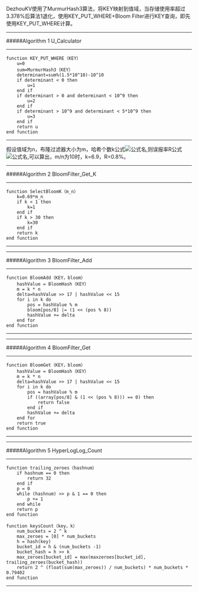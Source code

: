 DezhouKV使用了MurmurHash3算法，将KEY映射到值域，当存储使用率超过3.378%后算法1退化，使用KEY_PUT_WHERE+Bloom Filter进行KEY查询，即先使用KEY_PUT_WHERE计算。
___
#####Algorithm 1 U_Calculator
___
    function KEY_PUT_WHERE（KEY）
    	u=0
    	sum=MurmurHash3（KEY）
    	determinant=sum%(1.5*10^10)-10^10
    	if determinant < 0 then
    		u=1
    	end if
    	if determinant > 0 and determinant < 10^9 then
    		u=2
    	end if
    	if determinant > 10^9 and determinant < 5*10^9 then
    		u=3
    	end if
    	return u
    end function
___
假设值域为n，布隆过滤器大小为m，哈希个数k公式![公式名](http://latex.codecogs.com/png.latex?k=ln2*({m/n})),则误报率R公式![公式名](http://latex.codecogs.com/png.latex?R=2^{-k}),可以算出，m/n为10时，k=6.9，R=0.8%。
___
#####Algorithm 2 BloomFilter_Get_K
___
    function SelectBloomK（m_n）
	    k=0.69*m_n
    	if k < 1 then
    		k=1
    	end if
    	if k > 30 then
    		k=30
    	end if
    	return k
    end function
___
___
#####Algorithm 3 BloomFilter_Add
___
    function BloomAdd（KEY，bloom）
    	hashValue = BloomHash（KEY）
    	m = k * n
    	delta=hashValue >> 17 | hashValue << 15
    	for i in k do
    		pos = hashValue % m
    		bloom[pos/8] |= (1 << (pos % 8))
    		hashValue += delta
    	end for
    end function
___
___
#####Algorithm 4 BloomFilter_Get
___
    function BloomGet（KEY，bloom）
    	hashValue = BloomHash（KEY）
    	m = k * n
    	delta=hashValue >> 17 | hashValue << 15
    	for i in k do
    		pos = hashValue % m
    		if ((array[pos/8] & (1 << (pos % 8))) == 0) then
    			return false
    		end if
    		hashValue += delta
    	end for
    	return true
    end function
___
___
#####Algorithm 5 HyperLogLog_Count
___
    function trailing_zeroes（hashnum）
    	if hashnum == 0 then
    		return 32
    	end if
    	p = 0
    	while (hashnum) >> p & 1 == 0 then
    		p += 1
    	end while
    	return p
    end function
    
    function keysCount（key，k）
    	num_buckets = 2 ^ k
    	max_zeroes = [0] * num_buckets
    	h = hash(key)
    	bucket_id = h & (num_buckets -1)
    	bucket_hash = h >> k
     	max_zeroes[bucket_id] = max(maxzeroes[bucket_id], trailing_zeroes(bucket_hash))
     	return 2 ^ (float(sum(max_zeroes)) / num_buckets) * num_buckets * 0.79402
    end function
___
